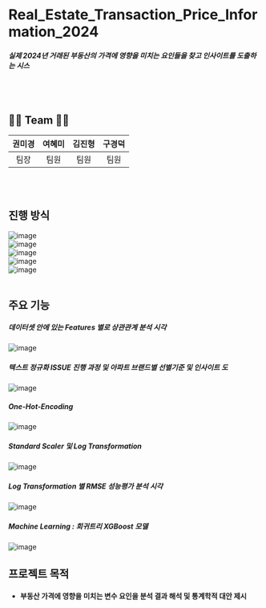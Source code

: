# Real_Estate_Transaction_Price_Information_2024
##### 실제 2024년 거래된 부동산의 가격에 영향을 미치는 요인들을 찾고 인사이트를 도출하는 시스

<br>
<br>

## 👨‍💻 Team 👨‍💻
|권미경|여혜미|김진형|구경덕|
|:---:|:---:|:---:|:---:|
|팀장|팀원|팀원|팀원|

<br>
<br>

## 진행 방식
![image](https://github.com/Kyungdeok-Koo/first-repository/blob/main/Aiffel_DataScientist_3rd/2025-03-23%2015%3B40%3B00.PNG)
<br>
![image](https://github.com/Kyungdeok-Koo/first-repository/blob/main/Aiffel_DataScientist_3rd/2025-03-23%2015%3B40%3B18.PNG)
<br>
![image](https://github.com/Kyungdeok-Koo/first-repository/blob/main/Aiffel_DataScientist_3rd/2025-03-23%2015%3B40%3B33.PNG)
<br>
![image](https://github.com/Kyungdeok-Koo/first-repository/blob/main/Aiffel_DataScientist_3rd/2025-03-23%2015%3B40%3B54.PNG)
<br>
![image](https://github.com/Kyungdeok-Koo/first-repository/blob/main/Aiffel_DataScientist_3rd/2025-03-23%2015%3B35%3B04.PNG)
<br>
<br>

## 주요 기능
##### 데이터셋 안에 있는 Features 별로 상관관계 분석 시각
![image](https://github.com/Kyungdeok-Koo/first-repository/blob/main/Aiffel_DataScientist_3rd/2025-03-23%2015%3B40%3B54.PNG)
<br>
##### 텍스트 정규화 ISSUE 진행 과정 및 아파트 브랜드별 선별기준 및 인사이트 도
![image](https://github.com/Kyungdeok-Koo/first-repository/blob/main/Aiffel_DataScientist_3rd/2025-03-23%2015%3B32%3B57.PNG)
<br>
##### One-Hot-Encoding
![image](https://github.com/Kyungdeok-Koo/first-repository/blob/main/Aiffel_DataScientist_3rd/2025-03-23%2015%3B33%3B14.PNG)
<br>
##### Standard Scaler 및 Log Transformation
![image](https://github.com/Kyungdeok-Koo/first-repository/blob/main/Aiffel_DataScientist_3rd/2025-03-23%2015%3B33%3B43.PNG)
<br>
##### Log Transformation 별 RMSE 성능평가 분석 시각
![image](https://github.com/Kyungdeok-Koo/first-repository/blob/main/Aiffel_DataScientist_3rd/2025-03-23%2015%3B33%3B59.PNG)
<br>
##### Machine Learning : 회귀트리 XGBoost 모델
![image](https://github.com/Kyungdeok-Koo/first-repository/blob/main/Aiffel_DataScientist_3rd/2025-03-23%2015%3B34%3B46.PNG)
<br>


## 프로젝트 목적
- #### 부동산 가격에 영향을 미치는 변수 요인을 분석 결과 해석 및 통계학적 대안 제시
  

<br>

